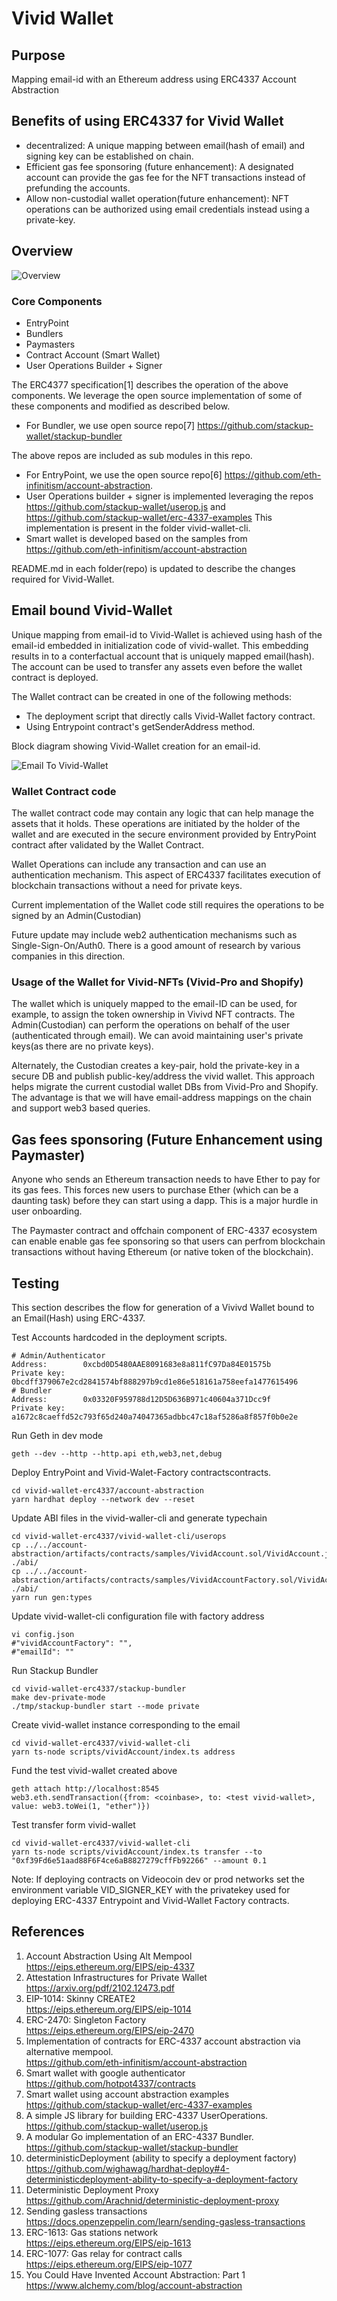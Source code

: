 # Vivid Wallet

## Purpose
Mapping email-id with an Ethereum address using ERC4337 Account Abstraction

## Benefits of using ERC4337 for Vivid Wallet
* decentralized: A unique mapping between email(hash of email) and signing key can be established on chain.
* Efficient gas fee sponsoring (future enhancement): A designated account can provide the gas fee for the NFT transactions instead of prefunding the accounts.
* Allow non-custodial wallet operation(future enhancement): NFT operations can be authorized using email credentials instead using a private-key. 

## Overview

![Overview](documents/overview.drawio.svg)

### Core Components
* EntryPoint
* Bundlers
* Paymasters
* Contract Account (Smart Wallet)
* User Operations Builder + Signer

The ERC4377 specification[1] describes the operation of the above components. We leverage the open source implementation of some of these components and modified as described below.

* For Bundler, we use open source repo[7] https://github.com/stackup-wallet/stackup-bundler  
  
The above repos are included as sub modules in this repo.  
* For EntryPoint, we use the open source repo[6] https://github.com/eth-infinitism/account-abstraction.
* User Operations builder + signer is implemented leveraging the repos https://github.com/stackup-wallet/userop.js and https://github.com/stackup-wallet/erc-4337-examples
This implementation is present in the folder vivid-wallet-cli.
* Smart wallet is developed based on the samples from https://github.com/eth-infinitism/account-abstraction

README.md in each folder(repo) is updated to describe the changes required for Vivid-Wallet.

## Email bound Vivid-Wallet
Unique mapping from email-id to Vivid-Wallet is achieved using hash of the email-id embedded in initialization code of vivid-wallet. This embedding results in to a conterfactual account that is uniquely mapped email(hash). The account can be used to transfer any assets even before the wallet contract is deployed. 

The Wallet contract can be created in one of the following methods:

* The deployment script that directly calls Vivid-Wallet factory contract.
* Using Entrypoint contract's getSenderAddress method.

Block diagram showing Vivid-Wallet creation for an email-id.

![Email To Vivid-Wallet](documents/email-wallet-mapping.drawio.svg)

### Wallet Contract code
The wallet contract code may contain any logic that can help manage the assets that it holds. These operations are initiated by the holder of the wallet and are executed in the secure environment provided by EntryPoint contract after validated by the Wallet Contract.  

Wallet Operations can include any transaction and can use an authentication mechanism. This aspect of ERC4337 facilitates execution of blockchain transactions without a need for private keys.

Current implementation of the Wallet code still requires the operations to be signed by an Admin(Custodian)

Future update may include web2 authentication mechanisms such as Single-Sign-On/Auth0. There is a good amount of research by various companies in this direction.

### Usage of the Wallet for Vivid-NFTs (Vivid-Pro and Shopify)
The wallet which is uniquely mapped to the email-ID can be used, for example, to assign the token ownership in Vivivd NFT contracts. The Admin(Custodian) can perform the operations on behalf of the user (authenticated through email). We can avoid maintaining user's private keys(as there are no private keys).

Alternately, the Custodian creates a key-pair, hold the private-key in a secure DB and publish public-key/address the vivid wallet. This approach helps migrate the current custodial wallet DBs from Vivid-Pro and Shopify. The advantage is that we will have email-address mappings on the chain and support web3 based queries.

## Gas fees sponsoring (Future Enhancement using Paymaster)

Anyone who sends an Ethereum transaction needs to have Ether to pay for its gas fees. This forces new users to purchase Ether (which can be a daunting task) before they can start using a dapp. This is a major hurdle in user onboarding.

The Paymaster contract and offchain component of ERC-4337 ecosystem can enable enable gas fee sponsoring so that users can perfrom blockchain transactions without having Ethereum (or native token of the blockchain). 

## Testing
This section describes the flow for generation of a Vivivd Wallet bound to an Email(Hash) using ERC-4337.   


Test Accounts hardcoded in the deployment scripts.
```
# Admin/Authenticator
Address:        0xcbd0D5480AAE8091683e8a811fC97Da84E01575b
Private key:    0bcdff379067e2cd2841574bf888297b9cd1e86e518161a758eefa1477615496
# Bundler
Address:        0x03320F959788d12D5D636B971c40604a371Dcc9f
Private key:    a1672c8caeffd52c793f65d240a74047365adbbc47c18af5286a8f857f0b0e2e

```
Run Geth in dev mode
```
geth --dev --http --http.api eth,web3,net,debug
```

Deploy EntryPoint and Vivid-Walet-Factory contractscontracts.
```
cd vivid-wallet-erc4337/account-abstraction
yarn hardhat deploy --network dev --reset
```
Update ABI files in the vivid-waller-cli and generate typechain
```
cd vivid-wallet-erc4337/vivid-wallet-cli/userops
cp ../../account-abstraction/artifacts/contracts/samples/VividAccount.sol/VividAccount.json ./abi/
cp ../../account-abstraction/artifacts/contracts/samples/VividAccountFactory.sol/VividAccountFactory.json ./abi/
yarn run gen:types
```

Update vivid-wallet-cli configuration file with factory address
```
vi config.json
#"vividAccountFactory": "",
#"emailId": ""
```

Run Stackup Bundler
```
cd vivid-wallet-erc4337/stackup-bundler
make dev-private-mode
./tmp/stackup-bundler start --mode private
```

Create vivid-wallet instance corresponding to the email
```
cd vivid-wallet-erc4337/vivid-wallet-cli
yarn ts-node scripts/vividAccount/index.ts address
```

Fund the test vivid-wallet created above
```
geth attach http://localhost:8545
web3.eth.sendTransaction({from: <coinbase>, to: <test vivid-wallet>, value: web3.toWei(1, "ether")})
```
Test transfer form vivid-wallet
```
cd vivid-wallet-erc4337/vivid-wallet-cli
yarn ts-node scripts/vividAccount/index.ts transfer --to "0xf39Fd6e51aad88F6F4ce6aB8827279cffFb92266" --amount 0.1
```
Note: 
If deploying contracts on Videocoin dev or prod networks set the environment variable VID_SIGNER_KEY with the privatekey used for deploying ERC-4337 Entrypoint and Vivid-Wallet Factory contracts.


## References
1. Account Abstraction Using Alt Mempool  
https://eips.ethereum.org/EIPS/eip-4337
2. Attestation Infrastructures for Private Wallet  
https://arxiv.org/pdf/2102.12473.pdf
3. EIP-1014: Skinny CREATE2  
https://eips.ethereum.org/EIPS/eip-1014
4. ERC-2470: Singleton Factory    
https://eips.ethereum.org/EIPS/eip-2470
5. Implementation of contracts for ERC-4337 account abstraction via alternative mempool.  
https://github.com/eth-infinitism/account-abstraction
6. Smart wallet with google authenticator  
https://github.com/hotpot4337/contracts
7. Smart wallet using account abstraction examples  
https://github.com/stackup-wallet/erc-4337-examples
8. A simple JS library for building ERC-4337 UserOperations.  
https://github.com/stackup-wallet/userop.js
9. A modular Go implementation of an ERC-4337 Bundler.  
https://github.com/stackup-wallet/stackup-bundler
10. deterministicDeployment (ability to specify a deployment factory)  
https://github.com/wighawag/hardhat-deploy#4-deterministicdeployment-ability-to-specify-a-deployment-factory
11. Deterministic Deployment Proxy   
https://github.com/Arachnid/deterministic-deployment-proxy
12. Sending gasless transactions  
https://docs.openzeppelin.com/learn/sending-gasless-transactions
13. ERC-1613: Gas stations network  
https://eips.ethereum.org/EIPS/eip-1613
14. ERC-1077: Gas relay for contract calls  
https://eips.ethereum.org/EIPS/eip-1077
15. You Could Have Invented Account Abstraction: Part 1  
https://www.alchemy.com/blog/account-abstraction

